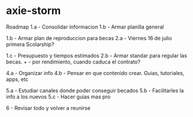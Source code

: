 # axie-storm

Roadmap
1.a - Consolidar informacion 
1.b - Armar planilla general

1.b - Armar plan de reproduccion para becas
2.a - Viernes 16 de julio primera Scolarship?

1.c - Presupuesto y tiempos estimados 
2.b - Armar standar para regular las becas. + - por rendimiento, cuando caduca el contrato?

4.a - Organizar info
4.b - Pensar en que contenido crear. Guias, tutoriales, apps, etc

5.a - Estudiar canales donde poder conseguir becados
5.b - Facilitarles la info a los nuevos
5.c - Hacer guias mas pro

6 - Revisar todo y volver a reunirse


